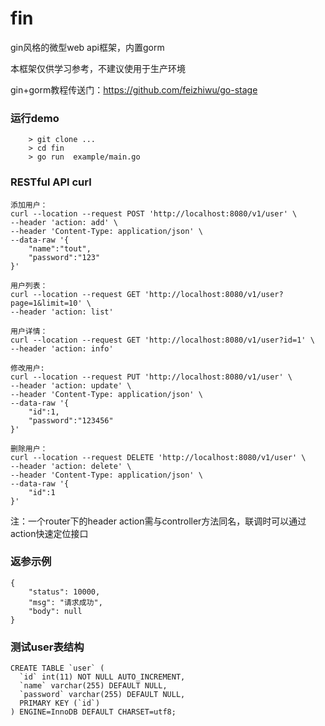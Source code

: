 # fin

gin风格的微型web api框架，内置gorm

本框架仅供学习参考，不建议使用于生产环境

gin+gorm教程传送门：https://github.com/feizhiwu/go-stage

### 运行demo
```
    > git clone ...
    > cd fin
    > go run  example/main.go
```

### RESTful API curl

```
添加用户：
curl --location --request POST 'http://localhost:8080/v1/user' \
--header 'action: add' \
--header 'Content-Type: application/json' \
--data-raw '{
    "name":"tout",
    "password":"123"
}'

用户列表：
curl --location --request GET 'http://localhost:8080/v1/user?page=1&limit=10' \
--header 'action: list'

用户详情：
curl --location --request GET 'http://localhost:8080/v1/user?id=1' \
--header 'action: info'

修改用户:
curl --location --request PUT 'http://localhost:8080/v1/user' \
--header 'action: update' \
--header 'Content-Type: application/json' \
--data-raw '{
    "id":1,
    "password":"123456"
}'

删除用户：
curl --location --request DELETE 'http://localhost:8080/v1/user' \
--header 'action: delete' \
--header 'Content-Type: application/json' \
--data-raw '{
    "id":1
}'
```

注：一个router下的header action需与controller方法同名，联调时可以通过action快速定位接口

### 返参示例

```
{
    "status": 10000,
    "msg": "请求成功",
    "body": null
}
```

### 测试user表结构

```
CREATE TABLE `user` (
  `id` int(11) NOT NULL AUTO_INCREMENT,
  `name` varchar(255) DEFAULT NULL,
  `password` varchar(255) DEFAULT NULL,
  PRIMARY KEY (`id`)
) ENGINE=InnoDB DEFAULT CHARSET=utf8;
```
